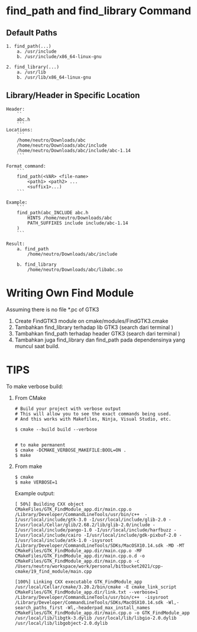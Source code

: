 # find_path and find_library Command

## Default Paths
    1. find_path(...)
        a. /usr/include
        b. /usr/include/x86_64-linux-gnu

    2. find_library(...)
        a. /usr/lib
        b. /usr/lib/x86_64-linux-gnu

    

## Library/Header in Specific Location        
    Header: 
        ``
        abc.h
        ```
    Locations:
        ```
        /home/neutro/Downloads/abc
        /home/neutro/Downloads/abc/include
        /home/neutro/Downloads/abc/include/abc-1.14
        ```

    Format command:
        ```
        find_path(<VAR> <file-name> 
            <path1> <path2> ... 
            <suffix1>...)
        ```

    Example:
        ```
        find_path(abc_INCLUDE abc.h
            HINTS /home/neutro/Downloads/abc
            PATH_SUFFIXES include include/abc-1.14
        )
        ```

    Result:
        a. find_path 
            /home/neutro/Downloads/abc/include

        b. find_library
            /home/neutro/Downloads/abc/libabc.so
    

# Writing Own Find Module
Assuming there is no file *.pc of GTK3

1. Create FindGTK3 module on cmake/modules/FindGTK3.cmake
2. Tambahkan find_library terhadap lib GTK3 (search dari terminal )
3. Tambahkan find_path terhadap header GTK3 (search dari terminal )
4. Tambahkan juga find_library dan find_path pada dependensinya yang muncul saat build.


# TIPS
To make verbose build:
1. From CMake
    ```
    # Build your project with verbose output
    # This will allow you to see the exact commands being used.
    # And this works with Makefiles, Ninja, Visual Studio, etc.
    
    $ cmake --build build --verbose


    # to make permanent
    $ cmake -DCMAKE_VERBOSE_MAKEFILE:BOOL=ON .
    $ make
    ```

2. From make
    ```
    $ cmake
    $ make VERBOSE=1
    ```

    Example output:
    ```
    [ 50%] Building CXX object CMakeFiles/GTK_FindModule_app.dir/main.cpp.o
    /Library/Developer/CommandLineTools/usr/bin/c++  -I/usr/local/include/gtk-3.0 -I/usr/local/include/glib-2.0 -I/usr/local/Cellar/glib/2.68.2/lib/glib-2.0/include -I/usr/local/include/pango-1.0 -I/usr/local/include/harfbuzz -I/usr/local/include/cairo -I/usr/local/include/gdk-pixbuf-2.0 -I/usr/local/include/atk-1.0 -isysroot /Library/Developer/CommandLineTools/SDKs/MacOSX10.14.sdk -MD -MT CMakeFiles/GTK_FindModule_app.dir/main.cpp.o -MF CMakeFiles/GTK_FindModule_app.dir/main.cpp.o.d -o CMakeFiles/GTK_FindModule_app.dir/main.cpp.o -c /Users/neutro/workspace/work/personal/bitbucket2021/cpp-cmake/19_find_module/main.cpp

    [100%] Linking CXX executable GTK_FindModule_app
    /usr/local/Cellar/cmake/3.20.2/bin/cmake -E cmake_link_script CMakeFiles/GTK_FindModule_app.dir/link.txt --verbose=1
    /Library/Developer/CommandLineTools/usr/bin/c++  -isysroot /Library/Developer/CommandLineTools/SDKs/MacOSX10.14.sdk -Wl,-search_paths_first -Wl,-headerpad_max_install_names CMakeFiles/GTK_FindModule_app.dir/main.cpp.o -o GTK_FindModule_app  /usr/local/lib/libgtk-3.dylib /usr/local/lib/libgio-2.0.dylib /usr/local/lib/libgobject-2.0.dylib


    ```

